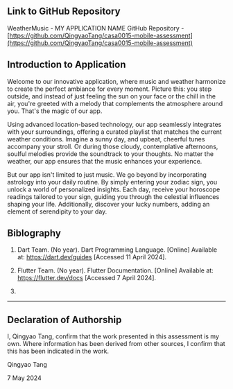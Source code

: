 <!---

---
title: "CASA0017: Web Architecture Final Assessment"
author: "Steven Gray"
date: "7 May 2024"
---

-->


## Link to GitHub Repository

WeatherMusic - MY APPLICATION NAME
GitHub Repository - [https://github.com/QingyaoTang/casa0015-mobile-assessment](https://github.com/QingyaoTang/casa0015-mobile-assessment)

## Introduction to Application

Welcome to our innovative application, where music and weather harmonize to create the perfect ambiance for every moment. Picture this: you step outside, and instead of just feeling the sun on your face or the chill in the air, you're greeted with a melody that complements the atmosphere around you. That's the magic of our app.

Using advanced location-based technology, our app seamlessly integrates with your surroundings, offering a curated playlist that matches the current weather conditions. Imagine a sunny day, and upbeat, cheerful tunes accompany your stroll. Or during those cloudy, contemplative afternoons, soulful melodies provide the soundtrack to your thoughts. No matter the weather, our app ensures that the music enhances your experience.

But our app isn't limited to just music. We go beyond by incorporating astrology into your daily routine. By simply entering your zodiac sign, you unlock a world of personalized insights. Each day, receive your horoscope readings tailored to your sign, guiding you through the celestial influences shaping your life. Additionally, discover your lucky numbers, adding an element of serendipity to your day.

## Biblography

1. Dart Team. (No year). Dart Programming Language. [Online] Available at: https://dart.dev/guides [Accessed 11 April 2024].

2. Flutter Team. (No year). Flutter Documentation. [Online] Available at: https://flutter.dev/docs [Accessed 7 April 2024].

3. 


----

## Declaration of Authorship

I, Qingyao Tang, confirm that the work presented in this assessment is my own. Where information has been derived from other sources, I confirm that this has been indicated in the work.


Qingyao Tang

7 May 2024
